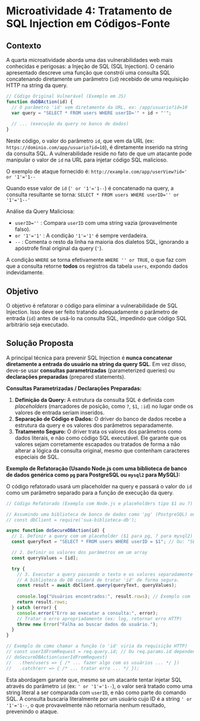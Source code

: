 # Microatividade 4: Tratamento de SQL Injection em Códigos-Fonte

## Contexto

A quarta microatividade aborda uma das vulnerabilidades web mais conhecidas e perigosas: a Injeção de SQL (SQL Injection). O cenário apresentado descreve uma função que constrói uma consulta SQL concatenando diretamente um parâmetro (`id`) recebido de uma requisição HTTP na string da query.

```javascript
// Código Original Vulnerável (Exemplo em JS)
function doDBAction(id) {
  // O parâmetro 'id' vem diretamente da URL, ex: /app/usuario?id=10
  var query = "SELECT * FROM users WHERE userID='" + id + "'";
  
  // ... (execução da query no banco de dados)
}
```

Neste código, o valor do parâmetro `id`, que vem da URL (ex: `https://dominio.com/app/usuario?id=10`), é diretamente inserido na string da consulta SQL. A vulnerabilidade reside no fato de que um atacante pode manipular o valor de `id` na URL para injetar código SQL malicioso.

O exemplo de ataque fornecido é:
`http://example.com/app/userView?id=' or '1'='1--`

Quando esse valor de `id` (`' or '1'='1--`) é concatenado na query, a consulta resultante se torna:
`SELECT * FROM users WHERE userID='' or '1'='1--'`

Análise da Query Maliciosa:

*   `userID=''` : Compara `userID` com uma string vazia (provavelmente falso).
*   `or '1'='1'` : A condição `'1'='1'` é sempre verdadeira.
*   `--` : Comenta o resto da linha na maioria dos dialetos SQL, ignorando a apóstrofe final original da query (`'`).

A condição `WHERE` se torna efetivamente `WHERE '' or TRUE`, o que faz com que a consulta retorne **todos** os registros da tabela `users`, expondo dados indevidamente.

## Objetivo

O objetivo é refatorar o código para eliminar a vulnerabilidade de SQL Injection. Isso deve ser feito tratando adequadamente o parâmetro de entrada (`id`) antes de usá-lo na consulta SQL, impedindo que código SQL arbitrário seja executado.

## Solução Proposta

A principal técnica para prevenir SQL Injection é **nunca concatenar diretamente a entrada do usuário na string da query SQL**. Em vez disso, deve-se usar **consultas parametrizadas** (parameterized queries) ou **declarações preparadas** (prepared statements).

**Consultas Parametrizadas / Declarações Preparadas:**

1.  **Definição da Query:** A estrutura da consulta SQL é definida com *placeholders* (marcadores de posição, como `?`, `$1`, `:id`) no lugar onde os valores de entrada seriam inseridos.
2.  **Separação de Código e Dados:** O driver do banco de dados recebe a estrutura da query e os valores dos parâmetros separadamente.
3.  **Tratamento Seguro:** O driver trata os valores dos parâmetros como dados literais, e não como código SQL executável. Ele garante que os valores sejam corretamente escapados ou tratados de forma a não alterar a lógica da consulta original, mesmo que contenham caracteres especiais de SQL.

**Exemplo de Refatoração (Usando Node.js com uma biblioteca de banco de dados genérica como `pg` para PostgreSQL ou `mysql2` para MySQL):**

O código refatorado usará um placeholder na query e passará o valor do `id` como um parâmetro separado para a função de execução da query.

```javascript
// Código Refatorado (Exemplo com Node.js e placeholders tipo $1 ou ?)

// Assumindo uma biblioteca de banco de dados como 'pg' (PostgreSQL) ou 'mysql2' (MySQL)
// const dbClient = require('sua-biblioteca-db'); 

async function doSecureDBAction(id) {
  // 1. Definir a query com um placeholder ($1 para pg, ? para mysql2)
  const queryText = "SELECT * FROM users WHERE userID = $1"; // Ou: "SELECT * FROM users WHERE userID = ?"

  // 2. Definir os valores dos parâmetros em um array
  const queryValues = [id];

  try {
    // 3. Executar a query passando o texto e os valores separadamente
    // A biblioteca do DB cuidará de tratar 'id' de forma segura.
    const result = await dbClient.query(queryText, queryValues);
    
    console.log("Usuários encontrados:", result.rows); // Exemplo com 'pg'
    return result.rows;
  } catch (error) {
    console.error("Erro ao executar a consulta:", error);
    // Tratar o erro apropriadamente (ex: log, retornar erro HTTP)
    throw new Error("Falha ao buscar dados do usuário.");
  }
}

// Exemplo de como chamar a função (o 'id' viria da requisição HTTP)
// const userIdFromRequest = req.query.id; // Ou req.params.id dependendo da rota
// doSecureDBAction(userIdFromRequest)
//   .then(users => { /* ... fazer algo com os usuários ... */ })
//   .catch(err => { /* ... tratar erro ... */ });
```

Esta abordagem garante que, mesmo se um atacante tentar injetar SQL através do parâmetro `id` (ex: `' or '1'='1--`), o valor será tratado como uma string literal a ser comparada com `userID`, e não como parte do comando SQL. A consulta buscaria literalmente por um usuário cujo ID é a string `' or '1'='1--`, o que provavelmente não retornaria nenhum resultado, prevenindo o ataque.
